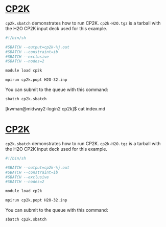 # [CP2K](http://www.cp2k.org)

`cp2k.sbatch` demonstrates how to run CP2K. `cp2k-H2O.tgz`
is a tarball with the H2O CP2K input deck used for this example.

```bash
#!/bin/sh

#SBATCH --output=cp2k-%j.out
#SBATCH --constraint=ib
#SBATCH --exclusive
#SBATCH --nodes=2

module load cp2k

mpirun cp2k.popt H2O-32.inp
```

You can submit to the queue with this command:

```default
sbatch cp2k.sbatch
```
[kwman@midway2-login2 cp2k]$ cat index.md
# [CP2K](http://www.cp2k.org)

`cp2k.sbatch` demonstrates how to run CP2K. `cp2k-H2O.tgz`
is a tarball with the H2O CP2K input deck used for this example.

```bash
#!/bin/sh

#SBATCH --output=cp2k-%j.out
#SBATCH --constraint=ib
#SBATCH --exclusive
#SBATCH --nodes=2

module load cp2k

mpirun cp2k.popt H2O-32.inp
```

You can submit to the queue with this command:

```default
sbatch cp2k.sbatch
